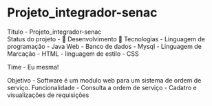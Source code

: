 # Projeto_integrador-senac
Titulo - Projeto_integrador-senac 
<br>
Status do projeto - 🚧 Desenvolvimento 🚧
Tecnologias - Linguagem de programação - Java Web
            - Banco de dados -           Mysql
            - Linguagem de Marcação -    HTML
            - linguagem de estilo -      CSS

Time -  Eu mesma!

Objetivo - Software é um modulo web para um sistema de ordem de serviço.
Funcionalidade - Consulta a ordem de serviço 
               - Cadatro e visualizações de requisições 

